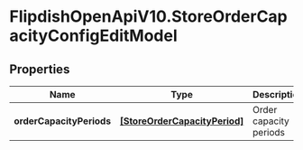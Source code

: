 # FlipdishOpenApiV10.StoreOrderCapacityConfigEditModel

## Properties
Name | Type | Description | Notes
------------ | ------------- | ------------- | -------------
**orderCapacityPeriods** | [**[StoreOrderCapacityPeriod]**](StoreOrderCapacityPeriod.md) | Order capacity periods | [optional] 


